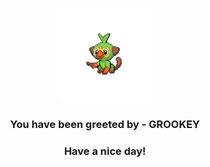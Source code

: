 <p align="center">
            <img src="https://raw.githubusercontent.com/PokeAPI/sprites/master/sprites/pokemon/810.png" width="150" height="150">
          </p>
          <h3 align="center">You have been greeted by - <b>GROOKEY</b></h3>
          <h3 align="center">Have a nice day!</h3>
